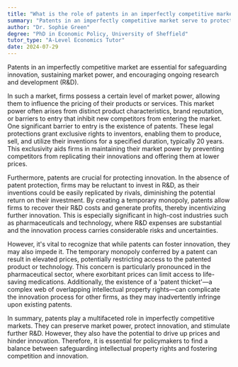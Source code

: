 ```yaml
---
title: "What is the role of patents in an imperfectly competitive market?"
summary: "Patents in an imperfectly competitive market serve to protect innovation, maintain market power, and stimulate further research and development."
author: "Dr. Sophie Green"
degree: "PhD in Economic Policy, University of Sheffield"
tutor_type: "A-Level Economics Tutor"
date: 2024-07-29
---
```


Patents in an imperfectly competitive market are essential for safeguarding innovation, sustaining market power, and encouraging ongoing research and development (R&D).

In such a market, firms possess a certain level of market power, allowing them to influence the pricing of their products or services. This market power often arises from distinct product characteristics, brand reputation, or barriers to entry that inhibit new competitors from entering the market. One significant barrier to entry is the existence of patents. These legal protections grant exclusive rights to inventors, enabling them to produce, sell, and utilize their inventions for a specified duration, typically $20$ years. This exclusivity aids firms in maintaining their market power by preventing competitors from replicating their innovations and offering them at lower prices.

Furthermore, patents are crucial for protecting innovation. In the absence of patent protection, firms may be reluctant to invest in R&D, as their inventions could be easily replicated by rivals, diminishing the potential return on their investment. By creating a temporary monopoly, patents allow firms to recover their R&D costs and generate profits, thereby incentivizing further innovation. This is especially significant in high-cost industries such as pharmaceuticals and technology, where R&D expenses are substantial and the innovation process carries considerable risks and uncertainties.

However, it's vital to recognize that while patents can foster innovation, they may also impede it. The temporary monopoly conferred by a patent can result in elevated prices, potentially restricting access to the patented product or technology. This concern is particularly pronounced in the pharmaceutical sector, where exorbitant prices can limit access to life-saving medications. Additionally, the existence of a 'patent thicket'—a complex web of overlapping intellectual property rights—can complicate the innovation process for other firms, as they may inadvertently infringe upon existing patents.

In summary, patents play a multifaceted role in imperfectly competitive markets. They can preserve market power, protect innovation, and stimulate further R&D. However, they also have the potential to drive up prices and hinder innovation. Therefore, it is essential for policymakers to find a balance between safeguarding intellectual property rights and fostering competition and innovation.
    